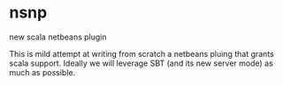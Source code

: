 # nsnp
new scala netbeans plugin

This is mild attempt at writing from scratch a netbeans pluing that grants scala support. Ideally we will leverage SBT (and its new server mode) as much as possible.
